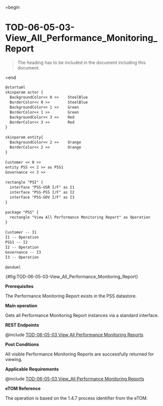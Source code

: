 =begin

# TOD-06-05-03-View_All_Performance_Monitoring_Report

> The heading has to be included in the document including this document.

=end

```plantuml
@startuml
skinparam actor {
  BackgroundColor<< 0 >> 	SteelBlue
  BorderColor<< 0 >> 		SteelBlue
  BackgroundColor<< 1 >> 	Green
  BorderColor<< 1 >> 		Green
  BackgroundColor<< 3 >> 	Red
  BorderColor<< 3 >> 		Red
}

skinparam entity{
  BackgroundColor<< 2 >> 	Orange
  BorderColor<< 2 >> 		Orange
}

Customer << 0 >> 
entity PSS << 2 >> as PSS1
Governance << 3 >>

rectangle "PSI" {
  interface "PSS-USR I/F" as I1
  interface "PSS-PSS I/F" as I2
  interface "PSS-GOV I/F" as I3
}

package "PSS" {
  rectangle "View All Performance Monitoring Report" as Operation
}

Customer -- I1
I1 -- Operation
PSS1 -- I2
I2 -- Operation
Governance -- I3
I3 -- Operation

@enduml

```

![**TOD-06-05-03**: View All Performance Monitoring Report](../../common/pixel.png){#fig:TOD-06-05-03-View_All_Performance_Monitoring_Report}

**Prerequisites**

The Performance Monitoring Report exists in the PSS datastore.

**Main operation**

Gets all Performance Monitoring Report instances via a standard interface.

**REST Endpoints**

@include [TOD-06-05-03 View All Performance Monitoring Reports](endpoints/TOD-06-05-03-View_All_Performance_Monitoring_Report-endpoints.md)

**Post Conditions**

All visible Performance Monitoring Reports are successfully returned for viewing.

**Applicable Requirements**

@include [TOD-06-05-03 View_All Performance Monitoring Reports](requirements/TOD-06-05-03-View_All_Performance_Monitoring_Report-requirements.md)

**eTOM Reference**

The operation is based on the 1.4.7 process identifier from the eTOM.
